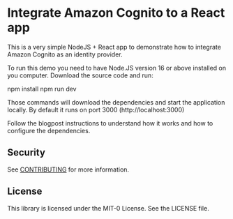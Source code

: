 # Integrate Amazon Cognito to a React app
This is a very simple NodeJS + React app to demonstrate how to integrate Amazon Cognito as an identity provider.

To run this demo you need to have Node.JS version 16 or above installed on you computer.
Download the source code and run:

npm install
npm run dev

Those commands will download the dependencies and start the application locally.
By default it runs on port 3000 (http://localhost:3000)

Follow the blogpost instructions to understand how it works and how to configure the dependencies.

## Security
See [CONTRIBUTING](CONTRIBUTING.md#security-issue-notifications) for more information.

## License
This library is licensed under the MIT-0 License. See the LICENSE file.